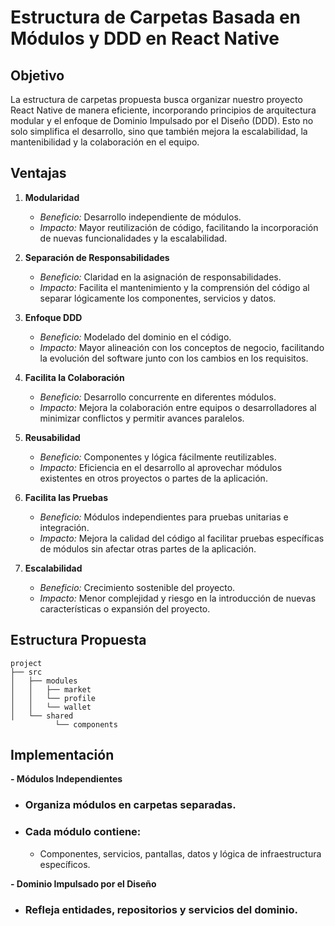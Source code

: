 # Estructura de Carpetas Basada en Módulos y DDD en React Native

## Objetivo
La estructura de carpetas propuesta busca organizar nuestro proyecto React Native de manera eficiente, incorporando principios de arquitectura modular y el enfoque de Dominio Impulsado por el Diseño (DDD). Esto no solo simplifica el desarrollo, sino que también mejora la escalabilidad, la mantenibilidad y la colaboración en el equipo.

## Ventajas

1. **Modularidad**
   - *Beneficio:* Desarrollo independiente de módulos.
   - *Impacto:* Mayor reutilización de código, facilitando la incorporación de nuevas funcionalidades y la escalabilidad.

2. **Separación de Responsabilidades**
   - *Beneficio:* Claridad en la asignación de responsabilidades.
   - *Impacto:* Facilita el mantenimiento y la comprensión del código al separar lógicamente los componentes, servicios y datos.

3. **Enfoque DDD**
   - *Beneficio:* Modelado del dominio en el código.
   - *Impacto:* Mayor alineación con los conceptos de negocio, facilitando la evolución del software junto con los cambios en los requisitos.

4. **Facilita la Colaboración**
   - *Beneficio:* Desarrollo concurrente en diferentes módulos.
   - *Impacto:* Mejora la colaboración entre equipos o desarrolladores al minimizar conflictos y permitir avances paralelos.

5. **Reusabilidad**
   - *Beneficio:* Componentes y lógica fácilmente reutilizables.
   - *Impacto:* Eficiencia en el desarrollo al aprovechar módulos existentes en otros proyectos o partes de la aplicación.

6. **Facilita las Pruebas**
   - *Beneficio:* Módulos independientes para pruebas unitarias e integración.
   - *Impacto:* Mejora la calidad del código al facilitar pruebas específicas de módulos sin afectar otras partes de la aplicación.

7. **Escalabilidad**
   - *Beneficio:* Crecimiento sostenible del proyecto.
   - *Impacto:* Menor complejidad y riesgo en la introducción de nuevas características o expansión del proyecto.

## Estructura Propuesta

```plaintext
project
├── src
│   ├── modules
│   │   ├── market
│   │   └── profile
│   │   └── wallet
│   └── shared
          └── components
```

## Implementación
 **- Módulos Independientes**

* ### Organiza módulos en carpetas separadas.
* ### Cada módulo contiene:
  * Componentes, servicios, pantallas, datos y lógica de infraestructura específicos.
  
**- Dominio Impulsado por el Diseño**

* ### Refleja entidades, repositorios y servicios del dominio.


